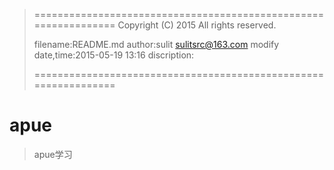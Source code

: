 > ================================================================
>    Copyright (C) 2015 All rights reserved.
>
>    filename:README.md
>    author:sulit sulitsrc@163.com
>    modify date,time:2015-05-19 13:16
>    discription:
>
> ================================================================

apue
=========

> apue学习
